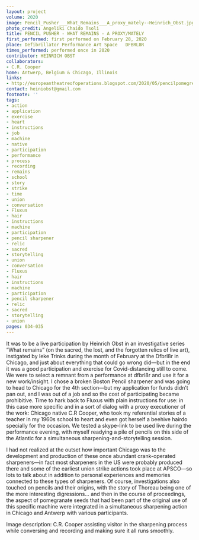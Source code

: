 ```yaml
---
layout: project
volume: 2020
image: Pencil_Pusher___What_Remains___A_proxy_mately--Heinrich_Obst.jpg
photo_credit: Angeliki Chaido Tsoli
title: PENCIL PUSHER - WHAT REMAINS - A PROXY/MATELY
first_performed: first performed on February 28, 2020
place: Defibrillator Performance Art Space   DFBRL8R
times_performed: performed once in 2020
contributor: HEINRICH OBST
collaborators:
- C.R. Cooper
home: Antwerp, Belgium & Chicago, Illinois
links:
- http://europeantheatreofoperations.blogspot.com/2020/05/pencilpomegrenade-beehive.html
contact: heiniobst@gmail.com
footnote: ''
tags:
- action
- application
- exercise
- heart
- instructions
- job
- machine
- native
- participation
- performance
- process
- recording
- remains
- school
- story
- strike
- time
- union
- conversation
- Fluxus
- hair
- instructions
- machine
- participation
- pencil sharpener
- relic
- sacred
- storytelling
- union
- conversation
- Fluxus
- hair
- instructions
- machine
- participation
- pencil sharpener
- relic
- sacred
- storytelling
- union
pages: 034-035
---
```


It was to be a live participation by Heinrich Obst in an investigative series “What remains” (on the sacred, the lost, and the forgotten relics of live art), instigated by Ieke Trinks during the month of February at the Dfbrl8r in Chicago, and just about everything that could go wrong did—but in the end it was a good participation and exercise for Covid-distancing still to come. We were to select a remnant from a performance at dfbrl8r and use it for a new work/insight. I chose a broken Boston Pencil sharpener and was going to head to Chicago for the 4th section—but my application for funds didn’t pan out, and I was out of a job and so the cost of participating became prohibitive. Time to hark back to Fluxus with plain instructions for use: in this case more specific and in a sort of dialog with a proxy executioner of the work: Chicago native C.R Cooper, who took my referential stories of a teacher in my 1960s school to heart and even got herself a beehive hairdo specially for the occasion. We tested a skype-link to be used live during the performance evening, with myself readying a pile of pencils on this side of the Atlantic for a simultaneous sharpening-and-storytelling session. 

I had not realized at the outset how important Chicago was to the development and production of these once abundant crank-operated sharpeners—in fact most sharpeners in the US were probably produced there and some of the earliest union strike actions took place at APSCO—so lots to talk about in addition to personal experiences and memories connected to these types of sharpeners. Of course, investigations also touched on pencils and their origins, with the story of Thoreau being one of the more interesting digressions… and then in the course of proceedings, the aspect of pomegranate seeds that had been part of the original use of this specific machine were integrated in a simultaneous sharpening action in Chicago and Antwerp with various participants.

Image description: C.R. Cooper assisting visitor in the sharpening process while conversing and recording and making sure it all runs smoothly.